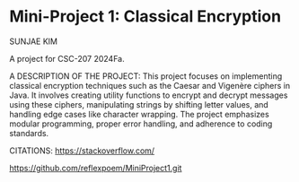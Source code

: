 # Mini-Project 1: Classical Encryption

SUNJAE KIM

A project for CSC-207 2024Fa.

A DESCRIPTION OF THE PROJECT: 
This project focuses on implementing classical encryption techniques such as the Caesar and Vigenère ciphers in Java. It involves creating utility functions to encrypt and decrypt messages using these ciphers, manipulating strings by shifting letter values, and handling edge cases like character wrapping. The project emphasizes modular programming, proper error handling, and adherence to coding standards.

CITATIONS:
https://stackoverflow.com/


https://github.com/reflexpoem/MiniProject1.git